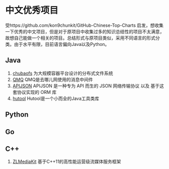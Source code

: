 # 中文优秀项目

受https://github.com/kon9chunkit/GitHub-Chinese-Top-Charts 启发，想收集一下优秀的中文项目，但是对于原项目中收集过多的知识总结性的项目不太满意，故想自己能做一个相关的项目。总结形式与原项目类似，采用不同语言的形式分类。由于水平有限，目前语言偏向Java以及Python。

## Java

1. [chubaofs](https://github.com/chubaofs/chubaofs) 为大规模容器平台设计的分布式文件系统
2. [QMQ](https://github.com/qunarcorp/qmq) QMQ是去哪儿网使用的消息中间件
3. [APIJSON](https://github.com/Tencent/APIJSON) APIJSON 是一种专为 API 而生的 JSON 网络传输协议 以及 基于这套协议实现的 ORM 库
4. [hutool](https://github.com/dromara/hutool) Hutool是一个小而全的Java工具类库

## Python

## Go

## C++

1. [ZLMediaKit](https://github.com/ZLMediaKit/ZLMediaKit) 基于C++11的高性能运营级流媒体服务框架
